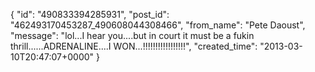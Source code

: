  {
   "id": "490833394285931",
   "post_id": "462493170453287_490608044308466",
   "from_name": "Pete Daoust",
   "message": "lol...I hear you....but in court it must be a fukin thrill......ADRENALINE....I WON...!!!!!!!!!!!!!!!!!",
   "created_time": "2013-03-10T20:47:07+0000"
 }
